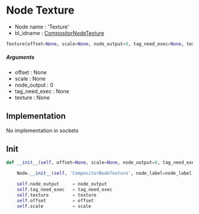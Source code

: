 # Node Texture

- Node name : 'Texture'
- bl_idname : [CompositorNodeTexture](https://docs.blender.org/api/current/bpy.types.CompositorNodeTexture.html)


``` python
Texture(offset=None, scale=None, node_output=0, tag_need_exec=None, texture=None, node_label=None, node_color=None)
```
##### Arguments

- offset : None
- scale : None
- node_output : 0
- tag_need_exec : None
- texture : None

## Implementation

No implementation in sockets

## Init

``` python
def __init__(self, offset=None, scale=None, node_output=0, tag_need_exec=None, texture=None, node_label=None, node_color=None):

    Node.__init__(self, 'CompositorNodeTexture', node_label=node_label, node_color=node_color)

    self.node_output     = node_output
    self.tag_need_exec   = tag_need_exec
    self.texture         = texture
    self.offset          = offset
    self.scale           = scale
```
